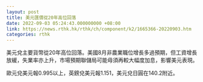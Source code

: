 ```yaml
---
layout: post
title: 美元匯價從20年高位回落
date: 2022-09-03 05:24:43.000000000 +08:00
link: https://news.rthk.hk/rthk/ch/component/k2/1665366-20220903.htm
categories: rthk
---
```


美元兌主要貨幣從20年高位回落。美國8月非農業職位增長多過預期，但工資增長放緩，失業率亦上升，市場預期聯儲局可能毋須再較大幅度加息，影響美元表現。

歐元兌美元報0.995以上，英鎊兌美元報1.151，美元兌日圓在140.2附近。

